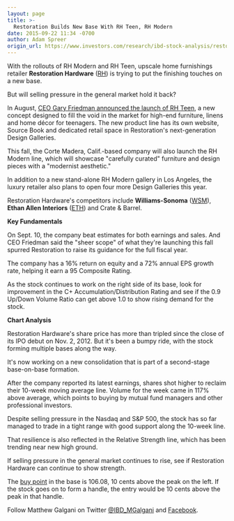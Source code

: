 ```yaml
---
layout: page
title: >-
  Restoration Builds New Base With RH Teen, RH Modern
date: 2015-09-22 11:34 -0700
author: Adam Spreer
origin_url: https://www.investors.com/research/ibd-stock-analysis/restoration-hardware-launches-rh-teen-rh-modern/
---
```





  



With the rollouts of RH Modern and RH Teen, upscale home furnishings retailer **Restoration Hardware** ([RH](https://research.investors.com/quote.aspx?symbol=RH)) is trying to put the finishing touches on a new base.

  

But will selling pressure in the general market hold it back?

  

In August, [CEO Gary Friedman announced the launch of RH Teen](http://news.investors.com/business/091015-770515-restoration-hardware-beats-second-quarter-views-but-q3-guidance-light.htm), a new concept designed to fill the void in the market for high-end furniture, linens and home décor for teenagers. The new product line has its own website, Source Book and dedicated retail space in Restoration's next-generation Design Galleries.

  

This fall, the Corte Madera, Calif.-based company will also launch the RH Modern line, which will showcase "carefully curated" furniture and design pieces with a "modernist aesthetic."

  

In addition to a new stand-alone RH Modern gallery in Los Angeles, the luxury retailer also plans to open four more Design Galleries this year.

  

Restoration Hardware's competitors include **Williams-Sonoma** ([WSM](https://research.investors.com/quote.aspx?symbol=WSM)), **Ethan Allen Interiors** ([ETH](https://research.investors.com/quote.aspx?symbol=ETH)) and Crate & Barrel.

  

**Key Fundamentals**

  

On Sept. 10, the company beat estimates for both earnings and sales. And CEO Friedman said the "sheer scope" of what they're launching this fall spurred Restoration to raise its guidance for the full fiscal year.

  

The company has a 16% return on equity and a 72% annual EPS growth rate, helping it earn a 95 Composite Rating.

  

As the stock continues to work on the right side of its base, look for improvement in the C+ Accumulation/Distribution Rating and see if the 0.9 Up/Down Volume Ratio can get above 1.0 to show rising demand for the stock.

  

**Chart Analysis**

  

Restoration Hardware's share price has more than tripled since the close of its IPO debut on Nov. 2, 2012. But it's been a bumpy ride, with the stock forming multiple bases along the way.

  

It's now working on a new consolidation that is part of a second-stage base-on-base formation.

  

After the company reported its latest earnings, shares shot higher to reclaim their 10-week moving average line. Volume for the week came in 117% above average, which points to buying by mutual fund managers and other professional investors.

  

Despite selling pressure in the Nasdaq and S&P 500, the stock has so far managed to trade in a tight range with good support along the 10-week line.

  

That resilience is also reflected in the Relative Strength line, which has been trending near new high ground.

  

If selling pressure in the general market continues to rise, see if Restoration Hardware can continue to show strength.

  

The [buy point](http://ibdtv.investors.com/ibd-2-minute-tips/689816-how-to-determine-a-stockand8217s-ideal-buy-point.aspx) in the base is 106.08, 10 cents above the peak on the left. If the stock goes on to form a handle, the entry would be 10 cents above the peak in that handle.


Follow Matthew Galgani on Twitter [@IBD\_MGalgani](https://twitter.com/ibd_mgalgani) and [Facebook](https://www.facebook.com/pages/Matt-Galgani/435399186575951?fref=ts).




